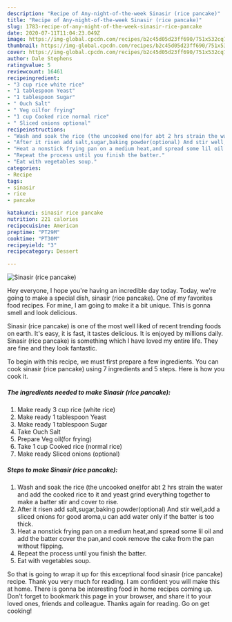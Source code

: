 ```yaml
---
description: "Recipe of Any-night-of-the-week Sinasir (rice pancake)"
title: "Recipe of Any-night-of-the-week Sinasir (rice pancake)"
slug: 1783-recipe-of-any-night-of-the-week-sinasir-rice-pancake
date: 2020-07-11T11:04:23.049Z
image: https://img-global.cpcdn.com/recipes/b2c45d05d23ff690/751x532cq70/sinasir-rice-pancake-recipe-main-photo.jpg
thumbnail: https://img-global.cpcdn.com/recipes/b2c45d05d23ff690/751x532cq70/sinasir-rice-pancake-recipe-main-photo.jpg
cover: https://img-global.cpcdn.com/recipes/b2c45d05d23ff690/751x532cq70/sinasir-rice-pancake-recipe-main-photo.jpg
author: Dale Stephens
ratingvalue: 5
reviewcount: 16461
recipeingredient:
- "3 cup rice white rice"
- "1 tablespoon Yeast"
- "1 tablespoon Sugar"
- " Ouch Salt"
- " Veg oilfor frying"
- "1 cup Cooked rice normal rice"
- " Sliced onions optional"
recipeinstructions:
- "Wash and soak the rice (the uncooked one)for abt 2 hrs strain the water and add the cooked rice to it and yeast grind everything together to make a batter stir and cover to rise."
- "After it risen add salt,sugar,baking powder(optional) And stir well,add a sliced onions for good aroma,u can add water only if the batter is too thick."
- "Heat a nonstick frying pan on a medium heat,and spread some lil oil and add the batter cover the pan,and cook remove the cake from the pan without flipping."
- "Repeat the process until you finish the batter."
- "Eat with vegetables soup."
categories:
- Recipe
tags:
- sinasir
- rice
- pancake

katakunci: sinasir rice pancake 
nutrition: 221 calories
recipecuisine: American
preptime: "PT29M"
cooktime: "PT30M"
recipeyield: "3"
recipecategory: Dessert

---
```



![Sinasir (rice pancake)](https://img-global.cpcdn.com/recipes/b2c45d05d23ff690/751x532cq70/sinasir-rice-pancake-recipe-main-photo.jpg)

Hey everyone, I hope you're having an incredible day today. Today, we're going to make a special dish, sinasir (rice pancake). One of my favorites food recipes. For mine, I am going to make it a bit unique. This is gonna smell and look delicious.

Sinasir (rice pancake) is one of the most well liked of recent trending foods on earth. It's easy, it is fast, it tastes delicious. It is enjoyed by millions daily. Sinasir (rice pancake) is something which I have loved my entire life. They are fine and they look fantastic.




To begin with this recipe, we must first prepare a few ingredients. You can cook sinasir (rice pancake) using 7 ingredients and 5 steps. Here is how you cook it.

<!--inarticleads1-->

##### The ingredients needed to make Sinasir (rice pancake):

1. Make ready 3 cup rice (white rice)
1. Make ready 1 tablespoon Yeast
1. Make ready 1 tablespoon Sugar
1. Take  Ouch Salt
1. Prepare  Veg oil(for frying)
1. Take 1 cup Cooked rice (normal rice)
1. Make ready  Sliced onions (optional)




<!--inarticleads2-->

##### Steps to make Sinasir (rice pancake):

1. Wash and soak the rice (the uncooked one)for abt 2 hrs strain the water and add the cooked rice to it and yeast grind everything together to make a batter stir and cover to rise.
1. After it risen add salt,sugar,baking powder(optional) And stir well,add a sliced onions for good aroma,u can add water only if the batter is too thick.
1. Heat a nonstick frying pan on a medium heat,and spread some lil oil and add the batter cover the pan,and cook remove the cake from the pan without flipping.
1. Repeat the process until you finish the batter.
1. Eat with vegetables soup.




So that is going to wrap it up for this exceptional food sinasir (rice pancake) recipe. Thank you very much for reading. I am confident you will make this at home. There is gonna be interesting food in home recipes coming up. Don't forget to bookmark this page in your browser, and share it to your loved ones, friends and colleague. Thanks again for reading. Go on get cooking!
